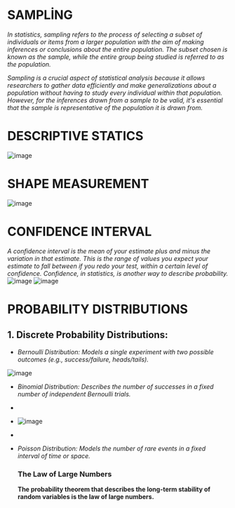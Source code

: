 #  SAMPLİNG
*In statistics, sampling refers to the process of selecting a subset of individuals or items from a larger population with the aim of making inferences or conclusions about the entire population. The subset chosen is known as the sample, while the entire group being studied is referred to as the population.*

*Sampling is a crucial aspect of statistical analysis because it allows researchers to gather data efficiently and make generalizations about a population without having to study every individual within that population. However, for the inferences drawn from a sample to be valid, it's essential that the sample is representative of the population it is drawn from.*

# DESCRIPTIVE STATICS
![image](https://github.com/Alihanesentas/Statistics-for-data-science/assets/147850914/01d4fcbc-a1a1-4d9c-8ad4-5149d49c4780)
# SHAPE MEASUREMENT
![image](https://github.com/Alihanesentas/Statistics-for-data-science/assets/147850914/5bc514ec-cb7e-4143-bf4d-2452d2ea67bc)
# CONFIDENCE INTERVAL 
*A confidence interval is the mean of your estimate plus and minus the variation in that estimate. This is the range of values you expect your estimate to fall between if you redo your test, within a certain level of confidence. Confidence, in statistics, is another way to describe probability.*
![image](https://www.simplypsychology.org/wp-content/uploads/confidence-interval.jpg)
![image](https://www.questionpro.com/blog/wp-content/uploads/2022/08/confidence-interval-formula.jpg)
# PROBABILITY DISTRIBUTIONS
## 1. Discrete Probability Distributions:
* *Bernoulli Distribution: Models a single experiment with two possible outcomes (e.g., success/failure, heads/tails).*
  
![image](https://d138zd1ktt9iqe.cloudfront.net/media/seo_landing_files/bernoulli-distribution-graph-1634631289.png)

* *Binomial Distribution: Describes the number of successes in a fixed number of independent Bernoulli trials.*
* 
* ![image](https://i.ibb.co/Kw85Zvk/image.png)

* 
* *Poisson Distribution: Models the number of rare events in a fixed interval of time or space.*
  ### The Law of Large Numbers
  **The probability theorem that describes the long-term stability of random variables is the law of large numbers.**